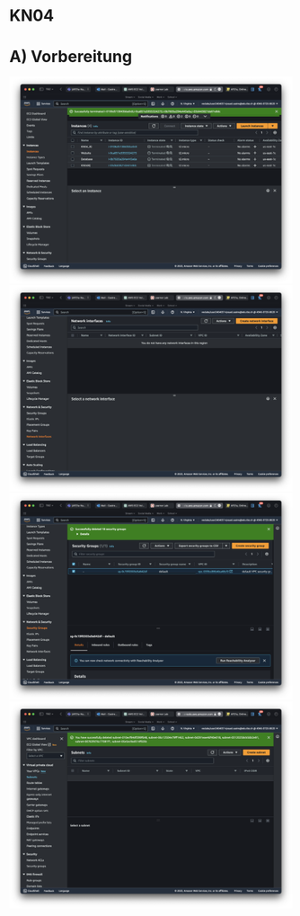 # KN04

# A)  Vorbereitung

![Alt](../Images/DeletedInstances.png)
![Alt](../Images/DeletedNetworkInterfaces.png)
![Alt](../Images/DeletedSecurityGroups.png)
![Alt](../Images/DeletedSubnet.png)
